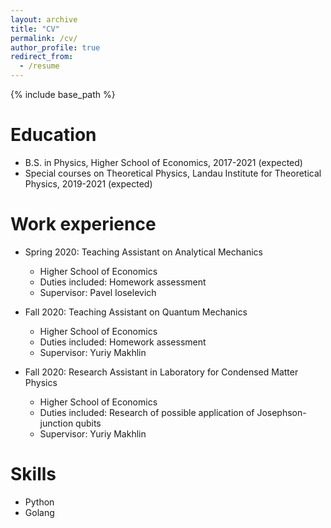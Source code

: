 ```yaml
---
layout: archive
title: "CV"
permalink: /cv/
author_profile: true
redirect_from:
  - /resume
---
```


{% include base_path %}

Education
======
* B.S. in Physics, Higher School of Economics, 2017-2021 (expected)
* Special courses on Theoretical Physics, Landau Institute for Theoretical Physics, 2019-2021 (expected)

Work experience
======
* Spring 2020: Teaching Assistant on Analytical Mechanics
  * Higher School of Economics
  * Duties included: Homework assessment
  * Supervisor: Pavel Ioselevich

* Fall 2020: Teaching Assistant on Quantum Mechanics
  * Higher School of Economics
  * Duties included: Homework assessment
  * Supervisor: Yuriy Makhlin

* Fall 2020: Research Assistant in Laboratory for Condensed Matter Physics
  * Higher School of Economics
  * Duties included: Research of possible application of Josephson-junction qubits
  * Supervisor: Yuriy Makhlin
  
Skills
======
* Python
* Golang
